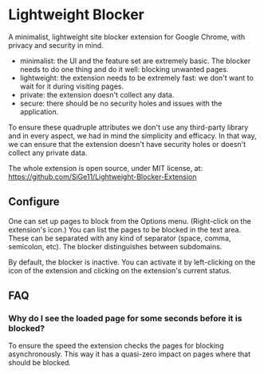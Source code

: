 # Lightweight Blocker

A minimalist, lightweight site blocker extension for Google Chrome, with privacy and security in mind.

- minimalist: the UI and the feature set are extremely basic. The blocker needs to do one thing and do it well: blocking unwanted pages.
- lightweight: the extension needs to be extremely fast: we don't want to wait for it during visiting pages.
- private: the extension doesn't collect any data.
- secure: there should be no security holes and issues with the application.

To ensure these quadruple attributes we don't use any third-party library and in every aspect, we had in mind the
simplicity and efficacy. In that way, we can ensure that the extension doesn't have security holes or doesn't collect any
private data.

The whole extension is open source, under MIT license, at: https://github.com/SiGe11/Lightweight-Blocker-Extension

## Configure
One can set up pages to block from the Options menu. (Right-click on the extension's icon.)
You can list the pages to be blocked in the text area. These can be separated with any kind of separator (space, comma,
semicolon, etc). The blocker distinguishes between subdomains.

By default, the blocker is inactive. You can activate it by left-clicking on the icon of the extension and clicking on the
extension's current status.

## FAQ
### Why do I see the loaded page for some seconds before it is blocked?
To ensure the speed the extension checks the pages for blocking asynchronously. This way it has a quasi-zero impact on pages where
that should be blocked.